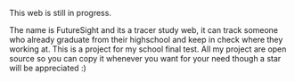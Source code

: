 This web is still in progress.

The name is FutureSight and its a tracer study web, it can track someone who already graduate from their highschool and keep in check where they working at.
This is a project for my school final test. All my project are open source so you can copy it whenever you want for your need though a star will be appreciated :)

